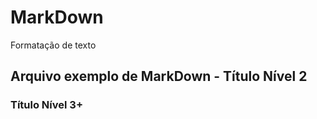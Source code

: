 # MarkDown
Formatação de texto
## Arquivo exemplo de MarkDown - Título Nível 2

### Título Nível 3+
